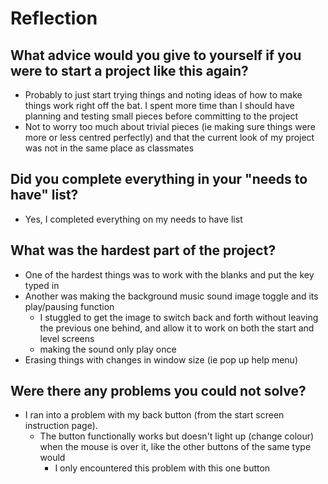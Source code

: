# Reflection

## What advice would you give to yourself if you were to start a project like this again?

- Probably to just start trying things and noting ideas of how to make things work right off the bat. I spent more time than I should have planning and testing small pieces before committing to the project
- Not to worry too much about trivial pieces (ie making sure things were more or less centred perfectly) and that the current look of my project was not in the same place as classmates

## Did you complete everything in your "needs to have" list?

- Yes, I completed everything on my needs to have list


## What was the hardest part of the project?
- One of the hardest things was to work with the blanks and put the key typed in
- Another was making the background music sound image toggle and its play/pausing function
    - I stuggled to get the image to switch back and forth without leaving the previous one behind, and allow it to work on both the start and level screens
    - making the sound only play once
- Erasing things with changes in window size (ie pop up help menu)

## Were there any problems you could not solve?

- I ran into a problem with my back button (from the start screen instruction page).  
    - The button functionally works but doesn't light up (change colour) when the mouse is over it, like the other buttons of the same type would
        - I only encountered this problem with this one button